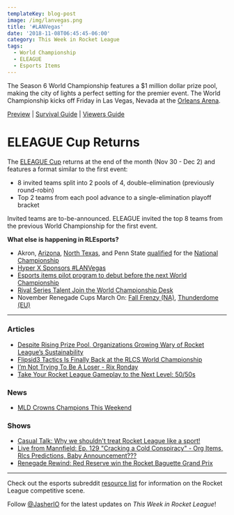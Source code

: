 ```yaml
---
templateKey: blog-post
image: /img/lanvegas.png
title: '#LANVegas'
date: '2018-11-08T06:45:45-06:00'
category: This Week in Rocket League
tags:
  - World Championship
  - ELEAGUE
  - Esports Items
---
```

The Season 6 World Championship features a $1 million dollar prize pool, making the city of lights a perfect setting for the premier event. The World Championship kicks off Friday in Las Vegas, Nevada at the [Orleans Arena](https://www.orleansarena.com/).  

[Preview](https://www.rocketleagueesports.com/news/rlcs-world-championship-this-weekend-/) | [Survival Guide](https://www.rocketleagueesports.com/news/rlcs-season-6-world-championship-survival-guide-/) | [Viewers Guide](https://www.reddit.com/r/RocketLeague/comments/9uqmjl/a_guide_to_watch_the_rlcs_s6_world_championship/)

# ELEAGUE Cup Returns

The [ELEAGUE Cup](https://www.eleague.com/rocketleague-2018/news/eleague-cup-rocket-league-2018) returns at the end of the month (Nov 30 - Dec 2) and features a format similar to the first event: 

* 8 invited teams split into 2 pools of 4, double-elimination (previously round-robin)
* Top 2 teams from each pool advance to a single-elimination playoff bracket

Invited teams are to-be-announced. ELEAGUE invited the top 8 teams from the previous World Championship for the first event. 

**What else is happening in RLEsports?**

* Akron, [Arizona](https://twitter.com/RLEsports/status/1060023422703538176), [North Texas](https://twitter.com/RLEsports/status/1059971884228456448), and Penn State [qualified](https://www.twitch.tv/videos/332566552) for the [National Championship](https://www.rocketleagueesports.com/news/crl-national-championship-tickets-on-sale-now-/)
* [Hyper X Sponsors #LANVegas](https://twitter.com/RLEsports/status/1060266786463993856)
* [Esports items pilot program to debut before the next World Championship](https://www.rocketleagueesports.com/news/let-s-talk----esports-org-items/)
* [Rival Series Talent Join the World Championship Desk]()
* November Renegade Cups March On: [Fall Frenzy (NA)](https://smash.gg/tournament/fall-frenzy/events), [Thunderdome (EU)](https://smash.gg/tournament/rocketeers-thunderdome/events)

---

### Articles

* [Despite Rising Prize Pool, Organizations Growing Wary of Rocket League’s Sustainability](https://esportsobserver.com/rocket-league-revenue-share/)
* [Flipsid3 Tactics Is Finally Back at the RLCS World Championship](https://ginx.tv/rocket-league/flipsid3-tactics-finally-back-rlcs-world-championship/)
* [I’m Not Trying To Be A Loser - Rix Ronday](https://www.theplayerslobby.com/2979/im-not-trying-loser-rix-ronday-method-rocket-league/)
* [Take Your Rocket League Gameplay to the Next Level: 50/50s](http://dignitas.gg/articles/blogs/rocket-league/12854/take-your-rocket-league-gameplay-to-the-next-level-5050s)

### News

* [MLD Crowns Champions This Weekend](https://twitter.com/MLDoubles/status/1059449745817722880)

### Shows

* [Casual Talk: Why we shouldn't treat Rocket League like a sport!](https://www.youtube.com/watch?v=A_wqcPAiXi0)
* [Live from Mannfield: Ep. 129 "Cracking a Cold Conspiracy" - Org Items, Rlcs Predictions, Baby Announcement???](http://www.lfmannfield.com/episodes/2018/11/7/ep-129-cracking-a-cold-conspiracy-org-items-rlcs-predictions-baby-announcement)
* [Renegade Rewind: Red Reserve win the Rocket Baguette Grand Prix](https://www.youtube.com/watch?v=3nCKpau2m3s)

---

Check out the esports subreddit [resource list](https://www.reddit.com/r/RocketLeagueEsports/wiki/links) for information on the Rocket League competitive scene.

Follow [@JasherIO](https://twitter.com/JasherIO) for the latest updates on *This Week in Rocket League*!
